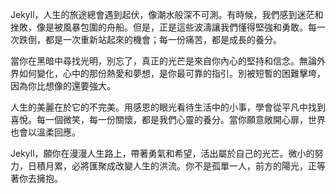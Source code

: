 Jekyll，人生的旅途總會遇到起伏，像潮水般深不可測。有時候，我們感到迷茫和挫敗，像是被風暴包圍的舟船。但是，正是這些波濤讓我們懂得堅強和勇敢。每一次跌倒，都是一次重新站起來的機會；每一份痛苦，都是成長的養分。

當你在黑暗中尋找光明，別忘了，真正的光芒是來自你內心的堅持和信念。無論外界如何變化，心中的那份熱愛和夢想，是你最可靠的指引。別被短暫的困難擊垮，因為你比想像的還要強大。

人生的美麗在於它的不完美。用感恩的眼光看待生活中的小事，學會從平凡中找到喜悅。每一個微笑，每一份關懷，都是我們心靈的養分。當你願意敞開心扉，世界也會以溫柔回應。

Jekyll，願你在漫漫人生路上，帶著勇氣和希望，活出屬於自己的光芒。微小的努力，日積月累，必將匯聚成改變人生的洪流。你不是孤單一人，前方的陽光，正等著你去擁抱。